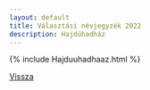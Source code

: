 ```yaml
---
layout: default
title: Választási névjegyzék 2022
description: Hajdúhadház
---
```


{% include Hajduuhadhaaz.html %}

[Vissza](./)